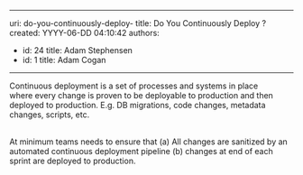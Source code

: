 

---
uri: do-you-continuously-deploy-
title: Do You Continuously Deploy ?
created: YYYY-06-DD 04:10:42
authors:
  - id: 24
    title: Adam Stephensen
  - id: 1
    title: Adam Cogan
---




<span class='intro'> Continuous deployment is a set of processes and systems in place where&#160;every change&#160;is proven to be deployable to production and then deployed to production.&#160;E.g. <span style="white-space&#58;nowrap;">DB</span> migrations, code changes, metadata changes, scripts, etc.&#160;<div><br></div><div>At minimum teams needs to ensure that (a) All changes are sanitized by an automated&#160;continuous deployment pipeline&#160;(b)&#160;changes at end of each sprint​ are deployed to production.&#160;<br></div> </span>




